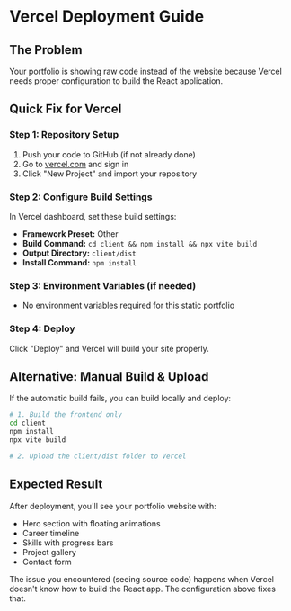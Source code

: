 # Vercel Deployment Guide

## The Problem
Your portfolio is showing raw code instead of the website because Vercel needs proper configuration to build the React application.

## Quick Fix for Vercel

### Step 1: Repository Setup
1. Push your code to GitHub (if not already done)
2. Go to [vercel.com](https://vercel.com) and sign in
3. Click "New Project" and import your repository

### Step 2: Configure Build Settings
In Vercel dashboard, set these build settings:

- **Framework Preset:** Other
- **Build Command:** `cd client && npm install && npx vite build`
- **Output Directory:** `client/dist`
- **Install Command:** `npm install`

### Step 3: Environment Variables (if needed)
- No environment variables required for this static portfolio

### Step 4: Deploy
Click "Deploy" and Vercel will build your site properly.

## Alternative: Manual Build & Upload

If the automatic build fails, you can build locally and deploy:

```bash
# 1. Build the frontend only
cd client
npm install
npx vite build

# 2. Upload the client/dist folder to Vercel
```

## Expected Result
After deployment, you'll see your portfolio website with:
- Hero section with floating animations
- Career timeline
- Skills with progress bars
- Project gallery
- Contact form

The issue you encountered (seeing source code) happens when Vercel doesn't know how to build the React app. The configuration above fixes that.